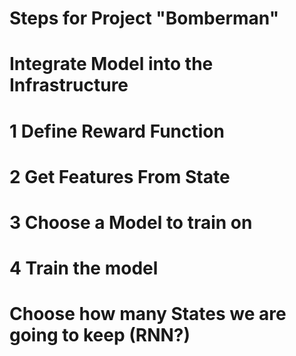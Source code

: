 # Steps for Project "Bomberman"

# Integrate Model into the Infrastructure
# 1 Define Reward Function
# 2 Get Features From State
# 3 Choose a Model to train on
# 4 Train the model
# Choose how many States we are going to keep (RNN?)